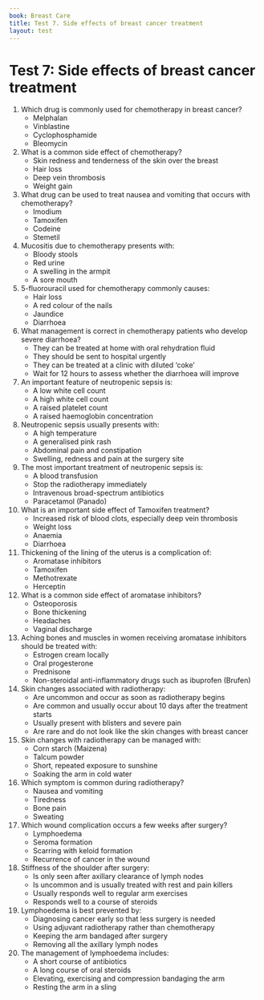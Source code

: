 ```yaml
---
book: Breast Care
title: Test 7. Side effects of breast cancer treatment
layout: test
---
```


# Test 7: Side effects of breast cancer treatment

1.	Which drug is commonly used for chemotherapy in breast cancer?
	*	Melphalan
	*	Vinblastine
	*	Cyclophosphamide
	*	Bleomycin
2.	What is a common side effect of chemotherapy?
	*	Skin redness and tenderness of the skin over the breast
	*	Hair loss
	*	Deep vein thrombosis
	*	Weight gain
3.	What drug can be used to treat nausea and vomiting that occurs with chemotherapy?
	*	Imodium
	*	Tamoxifen
	*	Codeine
	*	Stemetil
4.	Mucositis due to chemotherapy presents with:
	*	Bloody stools
	*	Red urine
	*	A swelling in the armpit
	*	A sore mouth
5.	5-fluorouracil used for chemotherapy commonly causes:
	*	Hair loss
	*	A red colour of the nails
	*	Jaundice
	*	Diarrhoea
6.	What management is correct in chemotherapy patients who develop severe diarrhoea?
	*	They can be treated at home with oral rehydration fluid
	*	They should be sent to hospital urgently
	*	They can be treated at a clinic with diluted ‘coke’
	*	Wait for 12 hours to assess whether the diarrhoea will improve
7.	An important feature of neutropenic sepsis is:
	*	A low white cell count
	*	A high white cell count
	*	A raised platelet count
	*	A raised haemoglobin concentration
8.	Neutropenic sepsis usually presents with:
	*	A high temperature
	*	A generalised pink rash
	*	Abdominal pain and constipation
	*	Swelling, redness and pain at the surgery site
9.	The most important treatment of neutropenic sepsis is:
	*	A blood transfusion
	*	Stop the radiotherapy immediately
	*	Intravenous broad-spectrum antibiotics
	*	Paracetamol (Panado)
10.	What is an important side effect of Tamoxifen treatment?
	*	Increased risk of blood clots, especially deep vein thrombosis
	*	Weight loss
	*	Anaemia
	*	Diarrhoea
11.	Thickening of the lining of the uterus is a complication of:
	*	Aromatase inhibitors
	*	Tamoxifen
	*	Methotrexate
	*	Herceptin
12.	What is a common side effect of aromatase inhibitors?
	*	Osteoporosis
	*	Bone thickening
	*	Headaches
	*	Vaginal discharge
13.	Aching bones and muscles in women receiving aromatase inhibitors should be treated with:
	*	Estrogen cream locally
	*	Oral progesterone
	*	Prednisone
	*	Non-steroidal anti-inflammatory drugs such as ibuprofen (Brufen)
14.	Skin changes associated with radiotherapy:
	*	Are uncommon and occur as soon as radiotherapy begins
	*	Are common and usually occur about 10 days after the treatment starts
	*	Usually present with blisters and severe pain
	*	Are rare and do not look like the skin changes with breast cancer
15.	Skin changes with radiotherapy can be managed with:
	*	Corn starch (Maizena)
	*	Talcum powder
	*	Short, repeated exposure to sunshine
	*	Soaking the arm in cold water
16.	Which symptom is common during radiotherapy?
	*	Nausea and vomiting
	*	Tiredness
	*	Bone pain
	*	Sweating
17.	Which wound complication occurs a few weeks after surgery?
	*	Lymphoedema
	*	Seroma formation
	*	Scarring with keloid formation
	*	Recurrence of cancer in the wound
18.	Stiffness of the shoulder after surgery:
	*	Is only seen after axillary clearance of lymph nodes
	*	Is uncommon and is usually treated with rest and pain killers
	*	Usually responds well to regular arm exercises
	*	Responds well to a course of steroids
19.	Lymphoedema is best prevented by:
	*	Diagnosing cancer early so that less surgery is needed
	*	Using adjuvant radiotherapy rather than chemotherapy
	*	Keeping the arm bandaged after surgery
	*	Removing all the axillary lymph nodes
20.	The management of lymphoedema includes:
	*	A short course of antibiotics
	*	A long course of oral steroids
	*	Elevating, exercising and compression bandaging the arm
	*	Resting the arm in a sling

